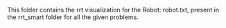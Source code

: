 This folder contains the rrt visualization for the Robot: robot.txt, present in the rrt_smart folder for all the given problems.
